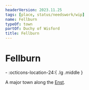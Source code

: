 ```yaml
---
headerVersion: 2023.11.25
tags: [place, status/needswork/wip]
name: Fellburn
typeOf: town
partOf: Duchy of Wisford
title: Fellburn
---
```

# Fellburn
<div class="grid cards ext-narrow-margin ext-one-column" markdown>
-    :octicons-location-24:{ .lg .middle }   
</div>


A major town along the [Enst](<../../rivers/wistel-enst-watershed/enst.md>).